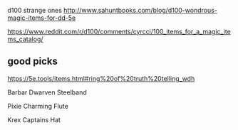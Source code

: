
d100 strange ones
http://www.sahuntbooks.com/blog/d100-wondrous-magic-items-for-dd-5e

https://www.reddit.com/r/d100/comments/cyrcci/100_items_for_a_magic_items_catalog/


## good picks
https://5e.tools/items.html#ring%20of%20truth%20telling_wdh

Barbar
Dwarven Steelband

Pixie
Charming Flute

Krex
Captains Hat